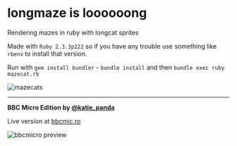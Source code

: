 # longmaze is loooooong
Rendering mazes in ruby with longcat sprites

Made with `Ruby 2.3.3p222` so if you have any trouble use something like `rbenv` to install that version.

Run with `gem install bundler` - `bundle install` and then `bundle exec ruby mazecat.rb`

![mazecats](https://raw.githubusercontent.com/discatte/longmaze-is-loooong/main/mazecats.png)

----


**BBC Micro Edition by [@katie_panda](https://twitter.com/katie_panda/status/1386924552798625802)**

Live version at [bbcmic.ro](https://bbcmic.ro/#%7B%22v%22%3A1%2C%22program%22%3A%22%24%26C00%3D%5C%22%C4%82%C3%B2z%2F%3F%2Fx%C3%B0Ac%C5%BFk%3E%C4%9C%C3%BC%C4%9C%C4%80%C4%80%C4%80%C4%8F%C4%9F%C4%9F%C4%9C%C4%9C%C4%80%C4%80%C4%8E%C3%B1%C3%81%C3%A60%C4%90%C4%80%C4%80%C4%80%C3%BF%C3%BF%C3%BF%C4%80%C4%80%C4%80%C4%80%C4%80%C3%B8%C3%BC%C3%BC%C4%9C%C4%9C%C4%80%C4%80%C4%80%C3%BF%C3%BF%C3%BF%C4%9C%C4%9C%C4%9C%C4%9C4d%C4%88%C4%89%C4%89%C4%86%C4%9C%C4%9C%C4%9C%C4%9F%C4%9F%C4%8F%C4%80%C4%80%C4%9C%C4%9C%C4%9C%C4%9C%C4%9C%C4%9C%C4%9C%C4%9C%C4%9C%C4%9C%C4%9C%C4%9F%C4%9F%C4%9F%C4%9C%C4%9C%C4%9C%C4%9C%C4%9C%C3%BC%C3%BC%C3%B8%C4%80%C4%80%C4%9C%C4%9C%C4%9C%C3%BF%C3%BF%C3%BF%C4%80%C4%80%C4%9C%C4%9C%C4%9C%C3%BC%C3%BC%C3%BC%C4%9C%C4%9C%C4%9C%C4%9C%C4%9C%C3%BF%C3%BF%C3%BF%C4%9C%C4%9C%5C%22%5Cn%C3%AB1%3AW%3D39%3AC%3D%C6%93%5Cn%C3%A3I%3D0%C2%B8W%3AC%3FI%3D16%3AC%3F%281248-I%29%3D16%3AC%3F%28I*W%29%3D16%3A%C3%AD%3A%C3%AB4%5Cn%C3%9EM%204%5CnV%3D40%3AD%3D1%5Cn%C3%B5%C3%B2B%3AV%3D%C2%A4C%3AD%3D-%28D%3E2%29*D%2F4-%28D%3C4%29*D*4%3A%C3%B2B%3AT%3D0%3AD%3D1%5Cn%C3%B5%C3%A7C%3F%C2%A4C%C6%8BM%3FT%3DD%3AT%3DT%2B1%5CnD%3DD*2%3A%C3%BDD%3E8%5Cn%C3%A7T%20D%3DM%3F%28%C2%B3%28T%29-1%29%C6%8BD%3D0%3A%C3%B5V%3D%C2%B3%281209%29%3A%C3%BD15%C6%80C%3FV%5Cn%C3%BD0%5Cn%C3%9D%C3%B2B%20C%3FV%3DC%3FV%C6%84D%3A%C3%AF31%2CV%C6%83W%2CV%C6%81W%2CC%3FV-33%3A%C3%A1%5Cn%C3%9D%C2%A4C%3DV-%28D%3D1%29%2B%28D%3D4%29-W*%28D%3D2%29%2BW*%28D%3D8%29%22%7D)

![bbcmicro preview](https://raw.githubusercontent.com/discatte/longmaze-is-loooong/main/mazecat-bbcmicro-preview.png)
